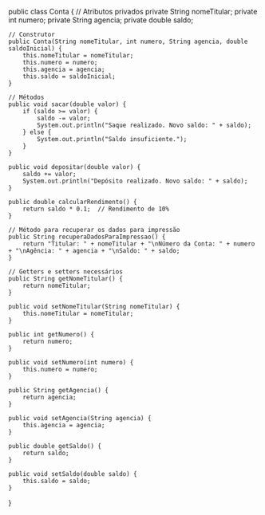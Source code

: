 public class Conta {
    // Atributos privados
    private String nomeTitular;
    private int numero;
    private String agencia;
    private double saldo;

    // Construtor
    public Conta(String nomeTitular, int numero, String agencia, double saldoInicial) {
        this.nomeTitular = nomeTitular;
        this.numero = numero;
        this.agencia = agencia;
        this.saldo = saldoInicial;
    }

    // Métodos
    public void sacar(double valor) {
        if (saldo >= valor) {
            saldo -= valor;
            System.out.println("Saque realizado. Novo saldo: " + saldo);
        } else {
            System.out.println("Saldo insuficiente.");
        }
    }

    public void depositar(double valor) {
        saldo += valor;
        System.out.println("Depósito realizado. Novo saldo: " + saldo);
    }

    public double calcularRendimento() {
        return saldo * 0.1;  // Rendimento de 10%
    }

    // Método para recuperar os dados para impressão
    public String recuperaDadosParaImpressao() {
        return "Titular: " + nomeTitular + "\nNúmero da Conta: " + numero + "\nAgência: " + agencia + "\nSaldo: " + saldo;
    }

    // Getters e setters necessários
    public String getNomeTitular() {
        return nomeTitular;
    }

    public void setNomeTitular(String nomeTitular) {
        this.nomeTitular = nomeTitular;
    }

    public int getNumero() {
        return numero;
    }

    public void setNumero(int numero) {
        this.numero = numero;
    }

    public String getAgencia() {
        return agencia;
    }

    public void setAgencia(String agencia) {
        this.agencia = agencia;
    }

    public double getSaldo() {
        return saldo;
    }

    public void setSaldo(double saldo) {
        this.saldo = saldo;
    }
}